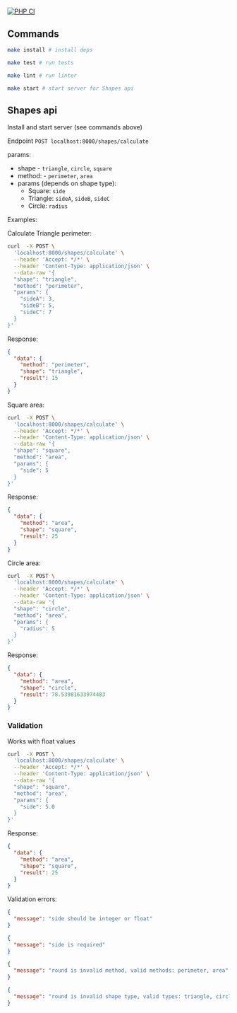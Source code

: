 #

[![PHP CI](https://github.com/fey/digital-spectr-academy/actions/workflows/main.yml/badge.svg)](https://github.com/fey/digital-spectr-academy/actions/workflows/main.yml)

## Commands

```bash
make install # install deps

make test # run tests

make lint # run linter

make start # start server for Shapes api
```

## Shapes api

Install and start server (see commands above)

Endpoint `POST localhost:8000/shapes/calculate`

params:

* shape - `triangle`, `circle`, `square`
* method: - `perimeter`, `area`
* params (depends on shape type):
  * Square: `side`
  * Triangle: `sideA`, `sideB`, `sideC`
  * Circle: `radius`

Examples:

Calculate Triangle perimeter:

```bash
curl  -X POST \
  'localhost:8000/shapes/calculate' \
  --header 'Accept: */*' \
  --header 'Content-Type: application/json' \
  --data-raw '{
  "shape": "triangle",
  "method": "perimeter",
  "params": {
    "sideA": 3,
    "sideB": 5,
    "sideC": 7
  }
}'
```

Response:

```json
{
  "data": {
    "method": "perimeter",
    "shape": "triangle",
    "result": 15
  }
}
```


Square area:

```bash
curl  -X POST \
  'localhost:8000/shapes/calculate' \
  --header 'Accept: */*' \
  --header 'Content-Type: application/json' \
  --data-raw '{
  "shape": "square",
  "method": "area",
  "params": {
    "side": 5
  }
}'
```

Response:

```json
{
  "data": {
    "method": "area",
    "shape": "square",
    "result": 25
  }
}
```

Circle area:

```bash
curl  -X POST \
  'localhost:8000/shapes/calculate' \
  --header 'Accept: */*' \
  --header 'Content-Type: application/json' \
  --data-raw '{
  "shape": "circle",
  "method": "area",
  "params": {
    "radius": 5
  }
}'
```

Response:

```json
{
  "data": {
    "method": "area",
    "shape": "circle",
    "result": 78.53981633974483
  }
}
```

### Validation

Works with float values

```bash
curl  -X POST \
  'localhost:8000/shapes/calculate' \
  --header 'Accept: */*' \
  --header 'Content-Type: application/json' \
  --data-raw '{
  "shape": "square",
  "method": "area",
  "params": {
    "side": 5.0
  }
}'
```

Response:

```json
{
  "data": {
    "method": "area",
    "shape": "square",
    "result": 25
  }
}
```

Validation errors:

```json
{
  "message": "side should be integer or float"
}
```

```json
{
  "message": "side is required"
}
```

```json
{
  "message": "round is invalid method, valid methods: perimeter, area"
}
```

```json
{
  "message": "round is invalid shape type, valid types: triangle, circle, square"
}
```
